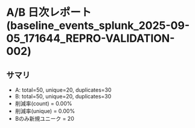 # A/B 日次レポート (baseline_events_splunk_2025-09-05_171644_REPRO-VALIDATION-002)

## サマリ
- A: total=50, unique=20, duplicates=30
- B: total=50, unique=20, duplicates=30
- 削減率(count) = 0.00%
- 削減率(unique) = 0.00%
- Bのみ新規ユニーク = 20